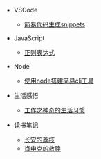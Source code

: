 * VSCode
    * [简易代码生成snippets](VSCode/简易代码生成snippets.md)

* JavaScript
    * [正则表达式](JavaScript/正则表达式.md)

* Node
    * [使用node搭建简易cli工具](Node/使用node搭建简易cli工具.md)

* 生活感悟
    * [工作之神奇的生活习惯](MyLife/工作之神奇的生活习惯.md)
    
* 读书笔记
    * [长安的荔枝](MyRead/长安的荔枝.md)
    * [肖申克的救赎](MyRead/肖申克的救赎.md)